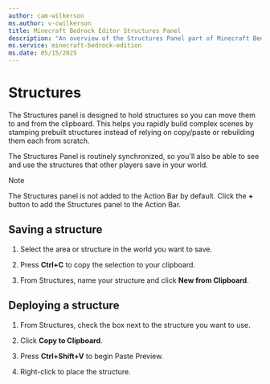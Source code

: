 ```yaml
---
author: cam-wilkerson
ms.author: v-cwilkerson
title: Minecraft Bedrock Editor Structures Panel
description: "An overview of the Structures Panel part of Minecraft Bedrock Editor"
ms.service: minecraft-bedrock-edition
ms.date: 05/15/2025
---
```


# Structures

The Structures panel is designed to hold structures so you can move them to and from the clipboard. This helps you rapidly build complex scenes by stamping prebuilt structures instead of relying on copy/paste or rebuilding them each from scratch.

The Structures Panel is routinely synchronized, so you'll also be able to see and use the structures that other players save in your world.

> [!NOTE]
> The Structures panel is not added to the Action Bar by default. Click the **+** button to add the Structures panel to the Action Bar.


## Saving a structure

1. Select the area or structure in the world you want to save.

2. Press **Ctrl+C** to copy the selection to your clipboard.

3. From Structures, name your structure and click **New from Clipboard**.


## Deploying a structure

1. From Structures, check the box next to the structure you want to use.

2. Click **Copy to Clipboard**.

3. Press **Ctrl+Shift+V** to begin Paste Preview.

4. Right-click to place the structure.
